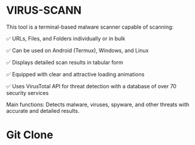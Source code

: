 # VIRUS-SCANN

This tool is a terminal-based malware scanner capable of scanning:


✅ URLs, Files, and Folders individually or in bulk

✅ Can be used on Android (Termux), Windows, and Linux

✅ Displays detailed scan results in tabular form

✅ Equipped with clear and attractive loading animations

✅ Uses VirusTotal API for threat detection with a database of over 70 security services


Main functions: Detects malware, viruses, spyware, and other threats with accurate and detailed results.

# Git Clone
